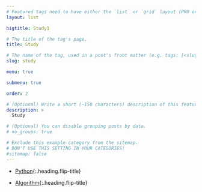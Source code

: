 ```yaml
---
# Featured tags need to have either the `list` or `grid` layout (PRO only).
layout: list

bigtitle: Study1

# The title of the tag's page.
title: Study

# The name of the tag, used in a post's front matter (e.g. tags: [<slug>]).
slug: study

menu: true

submenu: true

order: 2

# (Optional) Write a short (~150 characters) description of this featured tag.
description: >
  Study 

# (Optional) You can disable grouping posts by date.
# no_groups: true

# Exclude this example category from the sitemap.
# DON'T USE THIS SETTING IN YOUR CATEGORIES!
#sitemap: false
---
```

* [Python]{:.heading.flip-title} 

* [Algorithm]{:.heading.flip-title} 

[Python]: /python/

[Algorithm]: /algorithm/